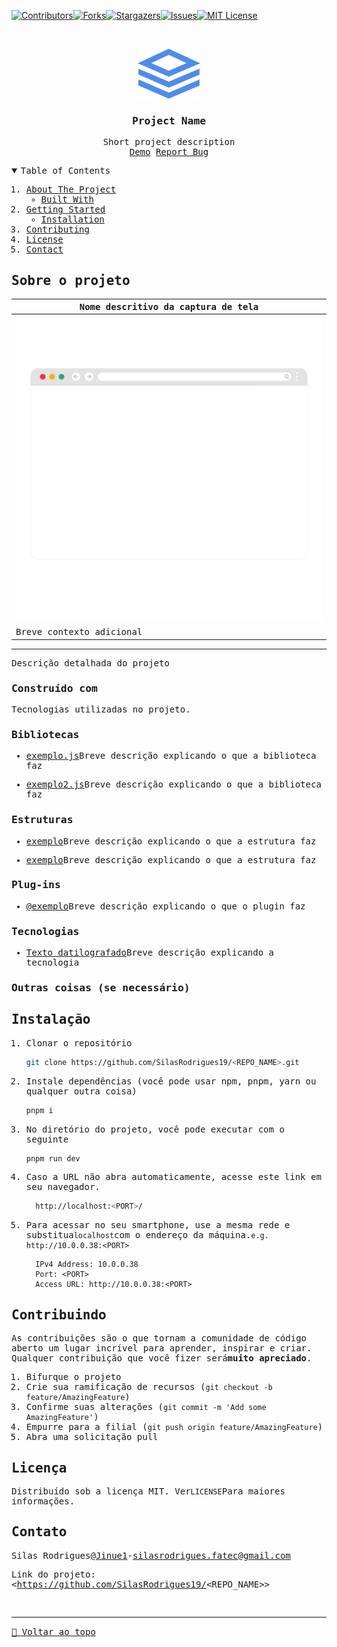 [![Contributors][contributors-shield]][contributors-url][![Forks][forks-shield]][forks-url][![Stargazers][stars-shield]][stars-url][![Issues][issues-shield]][issues-url][![MIT License][license-shield]][license-url]

<!-- 

CTRL + H

Find    -> <REPO_NAME>
Replace -> Repo name   [e.g. Portfolio]


Find    -> <PORT>
Replace -> Port number [e.g. 4321]

-->

<!-- PROJECT LOGO -->

<br />
<samp>
<p align="center">
  <a href="https://github.com/SilasRodrigues19/<REPO_NAME>">
    <img src="./public/assets/logo.svg" alt="Logo" width="100" height="80">
  </a>

  <h3 align="center" id="bio">Project Name</h3>

  <p align="center">
    Short project description
    <br />
    <a href="#">Demo</a>
    <a href="https://github.com/SilasRodrigues19/<REPO_NAME>/issues">Report Bug</a>
  </p>
</p>

<!-- TABLE OF CONTENTS -->

<details open="open">
  <summary>Table of Contents</summary>
  <ol>
    <li>
      <a href="#about-the-project">About The Project</a>
      <ul>
        <li><a href="#built-with">Built With</a></li>
      </ul>
    </li>
    <li>
      <a href="#getting-started">Getting Started</a>
      <ul>
        <li><a href="#installation">Installation</a></li>
      </ul>
    </li>
    <li><a href="#contributing">Contributing</a></li>
    <li><a href="#license">License</a></li>
    <li><a href="#contact">Contact</a></li>
  </ol>
</details>

<!-- ABOUT THE PROJECT -->

## Sobre o projeto

| Nome descritivo da captura de tela             |
| ---------------------------------------------- |
| [![Preview][project-screenshot]][project-link] |
| Breve contexto adicional                       |

<hr>

Descrição detalhada do projeto

### Construído com

Tecnologias utilizadas no projeto.

### Bibliotecas

-   [exemplo.js](https://example.js)Breve descrição explicando o que a biblioteca faz

-   [exemplo2.js](https://example2.js)Breve descrição explicando o que a biblioteca faz

### Estruturas

-   [exemplo](https://example.com/)Breve descrição explicando o que a estrutura faz

-   [exemplo](https://example.com/)Breve descrição explicando o que a estrutura faz

### Plug-ins

-   [@exemplo](https://example.com/)Breve descrição explicando o que o plugin faz

### Tecnologias

-   [Texto datilografado](https://www.typescriptlang.org/)Breve descrição explicando a tecnologia

### Outras coisas (se necessário)

<!-- GETTING STARTED -->

## Instalação

1.  Clonar o repositório

    ```sh
    git clone https://github.com/SilasRodrigues19/<REPO_NAME>.git
    ```

2.  Instale dependências (você pode usar npm, pnpm, yarn ou qualquer outra coisa)

    ```sh
    pnpm i
    ```

3.  No diretório do projeto, você pode executar com o seguinte

    ```sh
    pnpm run dev
    ```

4.  Caso a URL não abra automaticamente, acesse este link em seu navegador.

    ```sh
      http://localhost:<PORT>/
    ```

5.  Para acessar no seu smartphone, use a mesma rede e substitua`localhost`com o endereço da máquina.`e.g. http://10.0.0.38:<PORT>`

          IPv4 Address: 10.0.0.38
          Port: <PORT>
          Access URL: http://10.0.0.38:<PORT>

    <!-- CONTRIBUTING -->

## Contribuindo

As contribuições são o que tornam a comunidade de código aberto um lugar incrível para aprender, inspirar e criar. Qualquer contribuição que você fizer será**muito apreciado**.

1.  Bifurque o projeto
2.  Crie sua ramificação de recursos (`git checkout -b feature/AmazingFeature`)
3.  Confirme suas alterações (`git commit -m 'Add some AmazingFeature'`)
4.  Empurre para a filial (`git push origin feature/AmazingFeature`)
5.  Abra uma solicitação pull

<!-- LICENSE -->

## Licença

Distribuído sob a licença MIT. Ver`LICENSE`Para maiores informações.

<!-- CONTACT -->

## Contato

Silas Rodrigues[@Jinue1](https://twitter.com/jinuye1)-[silasrodrigues.fatec@gmail.com](mailto:silasrodrigues.fatec@gmail.com)

Link do projeto:<https://github.com/SilasRodrigues19/<REPO_NAME>><br>

<!-- MARKDOWN LINKS & IMAGES -->

<!-- https://www.markdownguide.org/basic-syntax/#reference-style-links -->

[contributors-shield]: https://img.shields.io/github/contributors/SilasRodrigues19/<REPO_NAME>.svg?style=for-the-badge

[contributors-url]: https://github.com/SilasRodrigues19/<REPO_NAME>/graphs/contributors

[forks-shield]: https://img.shields.io/github/forks/SilasRodrigues19/<REPO_NAME>.svg?style=for-the-badge

[forks-url]: https://github.com/SilasRodrigues19/<REPO_NAME>/network/members

[stars-shield]: https://img.shields.io/github/stars/SilasRodrigues19/<REPO_NAME>.svg?style=for-the-badge

[stars-url]: https://github.com/SilasRodrigues19/<REPO_NAME>/stargazers

[issues-shield]: https://img.shields.io/github/issues/SilasRodrigues19/<REPO_NAME>.svg?style=for-the-badge

[issues-url]: https://github.com/SilasRodrigues19/<REPO_NAME>/issues

[license-shield]: https://img.shields.io/github/license/SilasRodrigues19/<REPO_NAME>.svg?style=for-the-badge

[license-url]: https://github.com/SilasRodrigues19/<REPO_NAME>/blob/master/LICENSE

[license-url]: https://github.com/SilasRodrigues19/<REPO_NAME>/blob/master/LICENSE.txt

[project-screenshot]: ./public/screenshots/preview.png

[project-link]: https://example.vercel.app

<br><hr>[🔼 Voltar ao topo](#project-name)
